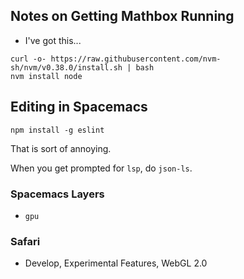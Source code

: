 ## Notes on Getting Mathbox Running

- I've got this...

```
curl -o- https://raw.githubusercontent.com/nvm-sh/nvm/v0.38.0/install.sh | bash
nvm install node
```

## Editing in Spacemacs

```
npm install -g eslint
```

That is sort of annoying.

When you get prompted for `lsp`, do `json-ls`.

### Spacemacs Layers

- `gpu`

### Safari

- Develop, Experimental Features, WebGL 2.0
